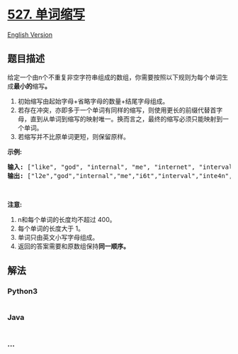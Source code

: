 # [527. 单词缩写](https://leetcode-cn.com/problems/word-abbreviation)

[English Version](/solution/0500-0599/0527.Word%20Abbreviation/README_EN.md)

## 题目描述

<!-- 这里写题目描述 -->

<p>给定一个由n个不重复非空字符串组成的数组，你需要按照以下规则为每个单词生成<strong>最小的</strong>缩写<strong>。</strong></p>

<ol>
	<li>初始缩写由起始字母+省略字母的数量+结尾字母组成。</li>
	<li>若存在冲突，亦即多于一个单词有同样的缩写，则使用更长的前缀代替首字母，直到从单词到缩写的映射唯一。换而言之，最终的缩写必须只能映射到一个单词。</li>
	<li>若缩写并不比原单词更短，则保留原样。</li>
</ol>

<p><strong>示例:</strong></p>

<pre><strong>输入:</strong> [&quot;like&quot;, &quot;god&quot;, &quot;internal&quot;, &quot;me&quot;, &quot;internet&quot;, &quot;interval&quot;, &quot;intension&quot;, &quot;face&quot;, &quot;intrusion&quot;]
<strong>输出:</strong> [&quot;l2e&quot;,&quot;god&quot;,&quot;internal&quot;,&quot;me&quot;,&quot;i6t&quot;,&quot;interval&quot;,&quot;inte4n&quot;,&quot;f2e&quot;,&quot;intr4n&quot;]
</pre>

<p>&nbsp;</p>

<p><strong>注意:</strong></p>

<ol>
	<li>n和每个单词的长度均不超过 400。</li>
	<li>每个单词的长度大于 1。</li>
	<li>单词只由英文小写字母组成。</li>
	<li>返回的答案需要和原数组保持<strong>同一顺序。</strong></li>
</ol>

## 解法

<!-- 这里可写通用的实现逻辑 -->

<!-- tabs:start -->

### **Python3**

<!-- 这里可写当前语言的特殊实现逻辑 -->

```python

```

### **Java**

<!-- 这里可写当前语言的特殊实现逻辑 -->

```java

```

### **...**

```

```

<!-- tabs:end -->
